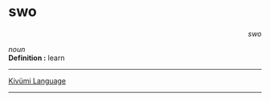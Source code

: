 
# swo

<div align="right"><i>swo</i></div>

*noun*  
**Definition :** learn  

---

[Kivümi Language](../README.md)

---
